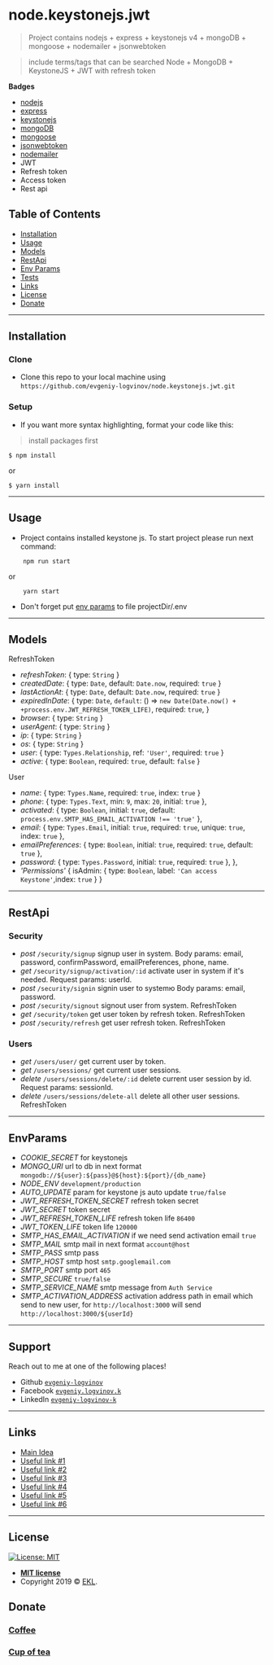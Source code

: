 # node.keystonejs.jwt

> Project contains nodejs + express + keystonejs v4 + mongoDB + mongoose + nodemailer + jsonwebtoken

> include terms/tags that can be searched
Node + MongoDB + KeystoneJS + JWT with refresh token

**Badges**

- [nodejs](https://nodejs.org)
- [express](expressjs.com/)
- [keystonejs](https://v4.keystonejs.com/)
- [mongoDB](www.mongodb.com/‎)
- [mongoose](www.mongodb.com/‎)
- [jsonwebtoken](https://github.com/auth0/node-jsonwebtoken)
- [nodemailer](https://nodemailer.com/)
- JWT
- Refresh token
- Access token
- Rest api

## Table of Contents

- [Installation](#installation)
- [Usage](#usage)
- [Models](#models)
- [RestApi](#restapi)
- [Env Params](#EnvParams)
- [Tests](#tests)
- [Links](#links)
- [License](#license)
- [Donate](#donate)

---

## Installation

### Clone

- Clone this repo to your local machine using `https://github.com/evgeniy-logvinov/node.keystonejs.jwt.git`

### Setup

- If you want more syntax highlighting, format your code like this:

> install packages first

```shell
$ npm install
```
or

```shell
$ yarn install
```
---

## Usage

- Project contains installed keystone js. To start project please run next command:

```shell
    npm run start
```
or

```shell
    yarn start
```

- Don't forget put [env params](#envParams) to file projectDir/.env
---

## Models
RefreshToken
* _refreshToken_: { type: `String` }
* _createdDate_: { type: `Date`, default: `Date.now`, required:  `true` }
* _lastActionAt_: { type: `Date`, default: `Date.now`, required: `true` }
* _expiredInDate_: {
		type: `Date`,
		`default`: () =>  `new Date(Date.now() + +process.env.JWT_REFRESH_TOKEN_LIFE)`,
		required: `true`,
	}
* _browser_: { type: `String` }
* _userAgent_: { type: `String` }
* _ip_: { type: `String` }
* _os_: { type: `String` }
* _user_: { type: `Types.Relationship`, ref: `'User'`, required: `true` }
* _active_: { type: `Boolean`, required: `true`, default: `false` }

User
* _name_: { type: `Types.Name`, required: `true`, index: `true` }
* _phone_: { type: `Types.Text`, min: `9`, max: `20`, initial: `true` },
* _activated_: { type: `Boolean`, initial: `true`, default: `process.env.SMTP_HAS_EMAIL_ACTIVATION !== 'true'` },
* _email_: { type: `Types.Email`, initial: `true`, required: `true`, unique: `true`, index: `true` },
* _emailPreferences_: { type: `Boolean`, initial: `true`, required: `true`, default: `true` },
* _password_: { type: `Types.Password`, initial: `true`, required: `true` },
},
* _'Permissions'_ {
    isAdmin: {
        type: `Boolean`, label: `'Can access Keystone'`,index: `true` }
}

---
## RestApi

### Security

* _post_ `/security/signup` signup user in system. Body params: email, password, confirmPassword, emailPreferences, phone, name.
* _get_ `/security/signup/activation/:id` activate user in system if it's needed. Request params: userId.
* _post_ `/security/signin` signin user to systemю Body params: email, password.
* _post_ `/security/signout` signout user from system. RefreshToken
* _get_ `/security/token` get user token by refresh token. RefreshToken
* _post_ `/security/refresh` get user refresh token. RefreshToken

### Users

* _get_ `/users/user/` get current user by token.
* _get_ `/users/sessions/` get current user sessions.
* _delete_ `/users/sessions/delete/:id` delete current user session by id. Request params: sessionId.
* _delete_ `/users/sessions/delete-all` delete all other user sessions. RefreshToken

---

## EnvParams
* _COOKIE_SECRET_ for keystonejs
* _MONGO_URI_ url to db in next format `mongodb://${user}:${pass}@${host}:${port}/{db_name}`
* _NODE_ENV_ `development/production`
* _AUTO_UPDATE_ param for keystone js auto update `true/false`
* _JWT_REFRESH_TOKEN_SECRET_ refresh token secret
* _JWT_SECRET_ token secret
* _JWT_REFRESH_TOKEN_LIFE_ refresh token life `86400`
* _JWT_TOKEN_LIFE_ token life `120000`
* _SMTP_HAS_EMAIL_ACTIVATION_ if we need send activation email `true`
* _SMTP_MAIL_ smtp mail in next format `account@host`
* _SMTP_PASS_ smtp pass
* _SMTP_HOST_ smtp host `smtp.googlemail.com`
* _SMTP_PORT_ smtp port `465`
* _SMTP_SECURE_ `true/false`
* _SMTP_SERVICE_NAME_ smtp message from `Auth Service`
* _SMTP_ACTIVATION_ADDRESS_ activation address path in email which send to new user, for `http://localhost:3000` will send `http://localhost:3000/${userId}`

---
<!--
## Tests

- Use jest inside `/packages/*` for each project and add this line to your `package.json` file

```js
    scripts: {
        "test:unit": "vue-cli-service test:unit --color"
    }
```

--- -->

## Support

Reach out to me at one of the following places!

- Github <a href="https://github.com/evgeniy-logvinov">`evgeniy-logvinov`</a>
- Facebook <a href="https://www.facebook.com/evgeniy.logvinov.k" target="_blank">`evgeniy.logvinov.k`</a>
- LinkedIn <a href="https://www.linkedin.com/in/evgeniy-logvinov-k/" target="_blank">`evgeniy-logvinov-k`</a>


---
## Links

- [Main Idea](https://gist.github.com/zmts/802dc9c3510d79fd40f9dc38a12bccfc)
- [Useful link #1](https://www.freecodecamp.org/news/securing-node-js-restful-apis-with-json-web-tokens-9f811a92bb52/)
- [Useful link #2](https://jasonwatmore.com/post/2018/08/06/nodejs-jwt-authentication-tutorial-with-example-api)
- [Useful link #3](https://medium.com/dev-bits/a-guide-for-adding-jwt-token-based-authentication-to-your-single-page-nodejs-applications-c403f7cf04f4)
- [Useful link #4](https://tutorialedge.net/nodejs/nodejs-jwt-authentication-tutorial/)
- [Useful link #5](https://www.sohamkamani.com/blog/javascript/2019-03-29-node-jwt-authentication/)
- [Useful link #6](https://dev.to/_marcba/secure-your-node-js-application-with-json-web-token-4d4e)

---

## License

[![License: MIT](https://img.shields.io/badge/License-MIT-yellow.svg)](https://opensource.org/licenses/MIT)

- **[MIT license](http://opensource.org/licenses/mit-license.php)**
- Copyright 2019 © <a href="https://github.com/evgeniy-logvinov" target="_blank">EKL</a>.

## Donate
### [Coffee](https://www.buymeacoffee.com/YOtKlr9)
### [Cup of tea](https://money.yandex.ru/to/410018608949852)